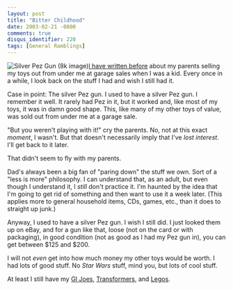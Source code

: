 ```yaml
---
layout: post
title: "Bitter Childhood"
date: 2003-02-21 -0800
comments: true
disqus_identifier: 220
tags: [General Ramblings]
---
```

![Silver Pez Gun (8k
image)](https://hyqi8g.blu.livefilestore.com/y2pBMT-Ia2dhpm2hGTnVzhqU6WA1mQ1dX89rKwIpzYjTrkIdnMZn6h0-mfZeDJRmYulRC_PUZfwra2ORhyjyYcpP-u2qVgzpremm5WjWGc_9uI/20030221pezgun.jpg?psid=1)[I
have written
before](/archive/2002/03/18/were-going-to-need-bigger-guns.aspx) about
my parents selling my toys out from under me at garage sales when I was
a kid. Every once in a while, I look back on the stuff I had and wish I
still had it.
 
 Case in point: The silver Pez gun. I used to have a silver Pez gun. I
remember it well. It rarely had Pez in it, but it worked and, like most
of my toys, it was in damn good shape. This, like many of my other toys
of value, was sold out from under me at a garage sale.
 
 "But you weren't playing with it!" cry the parents. No, not at this
exact *moment*, I wasn't. But that doesn't necessarily imply that I've
*lost interest*. I'll get back to it later.
 
 That didn't seem to fly with my parents.
 
 Dad's always been a big fan of "paring down" the stuff we own. Sort of
a "less is more" philosophy. I can understand that, as an adult, but
even though I understand it, I *still* don't practice it. I'm haunted by
the idea that I'm going to get rid of something and then want to use it
a week later. (This applies more to general household items, CDs, games,
etc., than it does to straight up junk.)
 
 Anyway, I used to have a silver Pez gun. I wish I still did. I just
looked them up on eBay, and for a gun like that, loose (not on the card
or with packaging), in good condition (not as good as I had my Pez gun
in), you can get between \$125 and \$200.
 
 I will not *even* get into how much money my other toys would be worth.
I had lots of good stuff. No *Star Wars* stuff, mind you, but lots of
cool stuff.
 
 At least I still have my [GI Joes](http://www.gijoe.com/),
[Transformers](http://www.transformers.com/), and
[Legos](http://www.lego.com).
